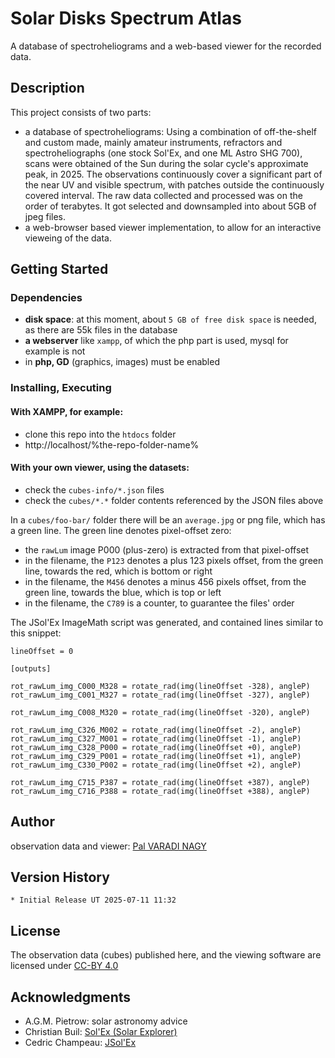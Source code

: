 # Solar Disks Spectrum Atlas

A database of spectroheliograms and a web-based viewer for the recorded data.

## Description

This project consists of two parts:

* a database of spectroheliograms: Using a combination of off-the-shelf and custom made, mainly amateur instruments, refractors and spectroheliographs (one stock Sol'Ex, and one ML Astro SHG 700), scans were obtained of the Sun during the solar cycle's approximate peak, in 2025. The observations continuously cover a significant part of the near UV and visible spectrum, with patches outside the continuously covered interval. The raw data collected and processed was on the order of terabytes. It got selected and downsampled into about 5GB of jpeg files.
* a web-browser based viewer implementation, to allow for an interactive vieweing of the data.

## Getting Started

### Dependencies

* **disk space**: at this moment, about `5 GB of free disk space` is needed, as there are 55k files in the database
* **a webserver** like `xampp`, of which the php part is used, mysql for example is not
* in **php, GD** (graphics, images) must be enabled

### Installing, Executing

#### With XAMPP, for example:

* clone this repo into the `htdocs` folder
* http://localhost/%the-repo-folder-name%

#### With your own viewer, using the datasets:

* check the `cubes-info/*.json` files
* check the `cubes/*.*` folder contents referenced by the JSON files above

In a `cubes/foo-bar/` folder there will be an `average.jpg` or png file, which has a green line. The green line denotes pixel-offset zero:

* the `rawLum` image P000 (plus-zero) is extracted from that pixel-offset
* in the filename, the `P123` denotes a plus 123 pixels offset, from the green line, towards the red, which is bottom or right
* in the filename, the `M456` denotes a minus 456 pixels offset, from the green line, towards the blue, which is top or left
* in the filename, the `C789` is a counter, to guarantee the files' order

The JSol'Ex ImageMath script was generated, and contained lines similar to this snippet:

```
lineOffset = 0

[outputs]

rot_rawLum_img_C000_M328 = rotate_rad(img(lineOffset -328), angleP)
rot_rawLum_img_C001_M327 = rotate_rad(img(lineOffset -327), angleP)

rot_rawLum_img_C008_M320 = rotate_rad(img(lineOffset -320), angleP)

rot_rawLum_img_C326_M002 = rotate_rad(img(lineOffset -2), angleP)
rot_rawLum_img_C327_M001 = rotate_rad(img(lineOffset -1), angleP)
rot_rawLum_img_C328_P000 = rotate_rad(img(lineOffset +0), angleP)
rot_rawLum_img_C329_P001 = rotate_rad(img(lineOffset +1), angleP)
rot_rawLum_img_C330_P002 = rotate_rad(img(lineOffset +2), angleP)

rot_rawLum_img_C715_P387 = rotate_rad(img(lineOffset +387), angleP)
rot_rawLum_img_C716_P388 = rotate_rad(img(lineOffset +388), angleP)
```

## Author

observation data and viewer: [Pal VARADI NAGY](https://csillagtura.ro)


## Version History

    * Initial Release UT 2025-07-11 11:32

## License

The observation data (cubes) published here, and the viewing software are licensed under [CC-BY 4.0](https://creativecommons.org/licenses/by/4.0/)

## Acknowledgments

* A.G.M. Pietrow: solar astronomy advice 
* Christian Buil: [Sol'Ex (Solar Explorer)](https://solex.astrosurf.com/sol-ex-presentation-en.html)
* Cedric Champeau: [JSol'Ex](https://github.com/melix/astro4j)
